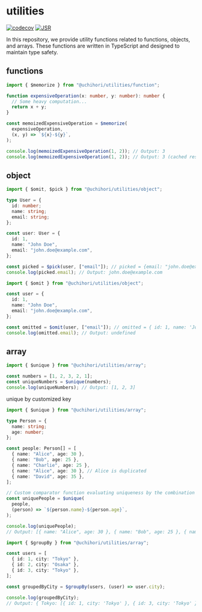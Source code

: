 # utilities

[![codecov](https://codecov.io/gh/Showichiro/typescript-utilities/graph/badge.svg?token=7AYSBYJCF0)](https://codecov.io/gh/Showichiro/typescript-utilities)
[![JSR](https://jsr.io/badges/@showichiro/utilities)](https://jsr.io/@showichiro/utilities)

In this repository, we provide utility functions related to functions, objects,
and arrays. These functions are written in TypeScript and designed to maintain
type safety.

## functions

```ts
import { $memorize } from "@uchihori/utilities/function";

function expensiveOperation(x: number, y: number): number {
  // Some heavy computation...
  return x + y;
}

const memoizedExpensiveOperation = $memorize(
  expensiveOperation,
  (x, y) => `${x}-${y}`,
);

console.log(memoizedExpensiveOperation(1, 2)); // Output: 3
console.log(memoizedExpensiveOperation(1, 2)); // Output: 3 (cached result)
```

## object

```ts
import { $omit, $pick } from "@uchihori/utilities/object";

type User = {
  id: number;
  name: string;
  email: string;
};

const user: User = {
  id: 1,
  name: "John Doe",
  email: "john.doe@example.com",
};

const picked = $pick(user, ["email"]); // picked = {email: "john.doe@example.com"}
console.log(picked.email); // Output: john.doe@example.com
```

```ts
import { $omit } from "@uchihori/utilities/object";

const user = {
  id: 1,
  name: "John Doe",
  email: "john.doe@example.com",
};

const omitted = $omit(user, ["email"]); // omitted = { id: 1, name: 'John Doe' }
console.log(omitted.email); // Output: undefined
```

## array

```ts
import { $unique } from "@uchihori/utilities/array";

const numbers = [1, 2, 3, 2, 1];
const uniqueNumbers = $unique(numbers);
console.log(uniqueNumbers); // Output: [1, 2, 3]
```

unique by customized key

```ts
import { $unique } from "@uchihori/utilities/array";

type Person = {
  name: string;
  age: number;
};

const people: Person[] = [
  { name: "Alice", age: 30 },
  { name: "Bob", age: 25 },
  { name: "Charlie", age: 25 },
  { name: "Alice", age: 30 }, // Alice is duplicated
  { name: "David", age: 35 },
];

// Custom comparator function evaluating uniqueness by the combination of name and age
const uniquePeople = $unique(
  people,
  (person) => `${person.name}-${person.age}`,
);

console.log(uniquePeople);
// Output: [{ name: "Alice", age: 30 }, { name: "Bob", age: 25 }, { name: "Charlie", age: 25 }, { name: "David", age: 35 }]
```

```ts
import { $groupBy } from "@uchihori/utilities/array";

const users = [
  { id: 1, city: "Tokyo" },
  { id: 2, city: "Osaka" },
  { id: 3, city: "Tokyo" },
];

const groupedByCity = $groupBy(users, (user) => user.city);

console.log(groupedByCity);
// Output: { Tokyo: [{ id: 1, city: 'Tokyo' }, { id: 3, city: 'Tokyo' }], Osaka: [{ id: 2, city: 'Osaka' }] }
```
